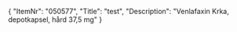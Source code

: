 {
  "ItemNr": "050577",
  "Title": "test",
  "Description": "Venlafaxin Krka, depotkapsel, hård 37,5 mg"
}